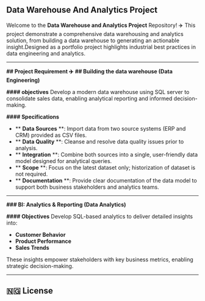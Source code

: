  ## Data Warehouse And Analytics Project
Welcome to the **Data Warehouse and Analytics Project** Repository! :airplane:
This project demonstrate a comprehensive data warehousing and analytics solution, from building a data warehouse to generating an actionable insight.Designed as a portfolio project
highlights industrial best practices in data engineering and analytics.

---

**## Project Requirement :airplane:**
**## Building the data warehouse (Data Engineering)**

**#### objectives**
Develop a modern data warehouse using SQL server to consolidate sales data, enabling analytical reporting  and informed decision-making.

**#### Specifications**
-  ** **Data Sources** **: Import data from two source systems (ERP and CRM) provided as CSV files.
-  ** **Data Quality** **: Cleanse and resolve data quality issues prior to analysis.
-  ** **Integration** **: Combine both sources into a single, user-friendly data model designed for analytical queries.
-  ** **Scope** **: Focus on the latest dataset only; historization of dataset is not required.
-  ** **Documentation** **: Provide clear documentation of the data model to support both business stakeholders and analytics teams.

-  ---

**### BI: Analytics & Reporting (Data Analytics)**

**#### Objectives**
Develop SQL-based analytics to deliver detailed insights into:
-  **Customer Behavior**
-  **Product Performance**
-  **Sales Trends**

These insights empower stakeholders with key business metrics, enabling strategic decision-making.

---
## 🇳🇬 License



